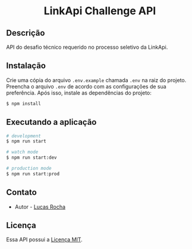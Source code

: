   <h1 align="center">LinkApi Challenge API</h1>

## Descrição

API do desafio técnico requerido no processo seletivo da LinkApi.


## Instalação

Crie uma cópia do arquivo `.env.example` chamada `.env` na raiz do projeto. Preencha o arquivo
`.env` de acordo com as configurações de sua preferência. Após isso, instale as dependências do
projeto:

```bash
$ npm install
```

## Executando a aplicação

```bash
# development
$ npm run start

# watch mode
$ npm run start:dev

# production mode
$ npm run start:prod
```

## Contato

- Autor - [Lucas Rocha](https://www.linkedin.com/in/lucasrochacc)

## Licença

Essa API possui a [Licença MIT](LICENSE).
